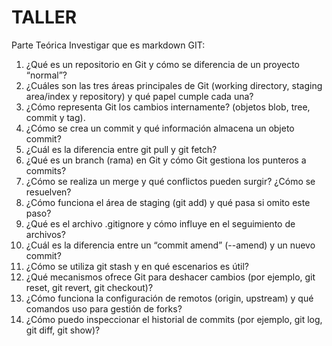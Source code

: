 # TALLER

Parte Teórica
Investigar que es markdown
GIT:
1. ¿Qué es un repositorio en Git y cómo se diferencia de un proyecto “normal”?
2. ¿Cuáles son las tres áreas principales de Git (working directory, staging area/index y
repository) y qué papel cumple cada una?
3. ¿Cómo representa Git los cambios internamente? (objetos blob, tree, commit y tag).
4. ¿Cómo se crea un commit y qué información almacena un objeto commit?
5. ¿Cuál es la diferencia entre git pull y git fetch?
6. ¿Qué es un branch (rama) en Git y cómo Git gestiona los punteros a commits?
7. ¿Cómo se realiza un merge y qué conflictos pueden surgir? ¿Cómo se resuelven?
8. ¿Cómo funciona el área de staging (git add) y qué pasa si omito este paso?
9. ¿Qué es el archivo .gitignore y cómo influye en el seguimiento de archivos?
10. ¿Cuál es la diferencia entre un “commit amend” (--amend) y un nuevo commit?
11. ¿Cómo se utiliza git stash y en qué escenarios es útil?
12. ¿Qué mecanismos ofrece Git para deshacer cambios (por ejemplo, git reset, git
revert, git checkout)?
13. ¿Cómo funciona la configuración de remotos (origin, upstream) y qué comandos uso
para gestión de forks?
14. ¿Cómo puedo inspeccionar el historial de commits (por ejemplo, git log, git
diff, git show)?